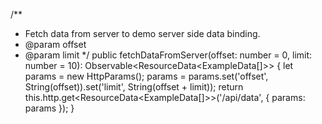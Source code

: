   
  /**
   * Fetch data from server to demo server side data binding.
   * @param offset
   * @param limit
   */
  public fetchDataFromServer(offset: number = 0, limit: number = 10): Observable<ResourceData<ExampleData[]>> {
    let params = new HttpParams();
    params = params.set('offset', String(offset)).set('limit', String(offset + limit));
    return this.http.get<ResourceData<ExampleData[]>>('/api/data', { params: params });
  }
  
